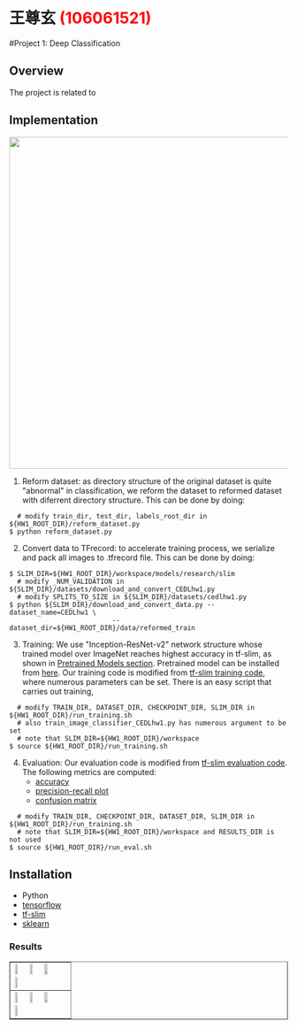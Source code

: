# 王尊玄 <span style="color:red">(106061521)</span>

#Project 1: Deep Classification

## Overview
The project is related to 
> 


## Implementation
<center>
<img src="https://1.bp.blogspot.com/-O7AznVGY9js/V8cV_wKKsMI/AAAAAAAABKQ/maO7n2w3dT4Pkcmk7wgGqiSX5FUW2sfZgCLcB/s1600/image00.png" width="600"/>
</center>

1. Reform dataset: as directory structure of the original dataset is quite "abnormal" in classification, we reform the dataset to reformed dataset with diferrent directory structure. This can be done by doing:
```
  # modify train_dir, test_dir, labels_root_dir in ${HW1_ROOT_DIR}/reform_dataset.py
$ python reform_dataset.py
```
2. Convert data to TFrecord: to accelerate training process, we serialize and pack all images to .tfrecord file. This can be done by doing:
```
$ SLIM_DIR=${HW1_ROOT_DIR}/workspace/models/research/slim
  # modify _NUM_VALIDATION in ${SLIM_DIR}/datasets/download_and_convert_CEDLhw1.py
  # modify SPLITS_TO_SIZE in ${SLIM_DIR}/datasets/cedlhw1.py
$ python ${SLIM_DIR}/download_and_convert_data.py --dataset_name=CEDLhw1 \
						  --dataset_dir=${HW1_ROOT_DIR}/data/reformed_train
```
3. Training: We use "Inception-ResNet-v2" network structure whose trained model over ImageNet reaches highest accuracy in tf-slim, as shown in [Pretrained Models section](https://github.com/tensorflow/models/tree/master/research/slim). Pretrained model can be installed from [here](http://download.tensorflow.org/models/inception_resnet_v2_2016_08_30.tar.gz). Our training code is modified from [tf-slim training code](https://github.com/tensorflow/models/blob/master/research/slim/train_image_classifier.py), where numerous parameters can be set. There is an easy script that carries out training,
```
  # modify TRAIN_DIR, DATASET_DIR, CHECKPOINT_DIR, SLIM_DIR in ${HW1_ROOT_DIR}/run_training.sh
  # also train_image_classifier_CEDLhw1.py has numerous argument to be set
  # note that SLIM_DIR=${HW1_ROOT_DIR}/workspace
$ source ${HW1_ROOT_DIR}/run_training.sh
```
4. Evaluation: Our evaluation code is modified from [tf-slim evaluation code](https://github.com/tensorflow/models/blob/master/research/slim/eval_image_classifier.py). The following metrics are computed:
	* [accuracy](http://scikit-learn.org/stable/modules/generated/sklearn.metrics.accuracy_score.html)
	* [precision-recall plot](http://scikit-learn.org/stable/auto_examples/model_selection/plot_precision_recall.html)
	* [confusion matrix](http://scikit-learn.org/stable/auto_examples/model_selection/plot_confusion_matrix.html)
```
  # modify TRAIN_DIR, CHECKPOINT_DIR, DATASET_DIR, SLIM_DIR in ${HW1_ROOT_DIR}/run_training.sh
  # note that SLIM_DIR=${HW1_ROOT_DIR}/workspace and RESULTS_DIR is not used
$ source ${HW1_ROOT_DIR}/run_eval.sh
```

## Installation
* Python
* [tensorflow](https://github.com/tensorflow/tensorflow)
* [tf-slim](https://github.com/tensorflow/models/tree/master/research/slim)
* [sklearn](http://scikit-learn.org/stable/)

### Results

<table border=1>
<tr>
<td>
<img src="placeholder.jpg" width="24%"/>
<img src="placeholder.jpg"  width="24%"/>
<img src="placeholder.jpg" width="24%"/>
<img src="placeholder.jpg" width="24%"/>
</td>
</tr>

<tr>
<td>
<img src="placeholder.jpg" width="24%"/>
<img src="placeholder.jpg"  width="24%"/>
<img src="placeholder.jpg" width="24%"/>
<img src="placeholder.jpg" width="24%"/>
</td>
</tr>

</table>


